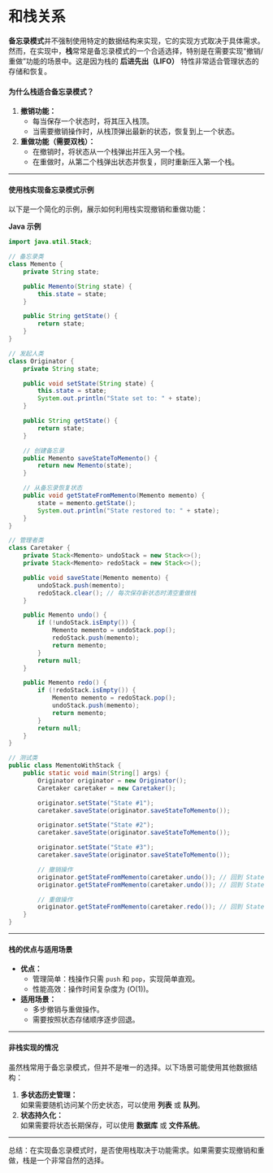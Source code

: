 # 和栈关系

**备忘录模式**并不强制使用特定的数据结构来实现，它的实现方式取决于具体需求。然而，在实现中，**栈**常常是备忘录模式的一个合适选择，特别是在需要实现“撤销/重做”功能的场景中。这是因为栈的 **后进先出（LIFO）** 特性非常适合管理状态的存储和恢复。

#### 为什么栈适合备忘录模式？

1. **撤销功能：**
   * 每当保存一个状态时，将其压入栈顶。
   * 当需要撤销操作时，从栈顶弹出最新的状态，恢复到上一个状态。
2. **重做功能（需要双栈）：**
   * 在撤销时，将状态从一个栈弹出并压入另一个栈。
   * 在重做时，从第二个栈弹出状态并恢复，同时重新压入第一个栈。

***

#### 使用栈实现备忘录模式示例

以下是一个简化的示例，展示如何利用栈实现撤销和重做功能：

**Java 示例**

```java
import java.util.Stack;

// 备忘录类
class Memento {
    private String state;

    public Memento(String state) {
        this.state = state;
    }

    public String getState() {
        return state;
    }
}

// 发起人类
class Originator {
    private String state;

    public void setState(String state) {
        this.state = state;
        System.out.println("State set to: " + state);
    }

    public String getState() {
        return state;
    }

    // 创建备忘录
    public Memento saveStateToMemento() {
        return new Memento(state);
    }

    // 从备忘录恢复状态
    public void getStateFromMemento(Memento memento) {
        state = memento.getState();
        System.out.println("State restored to: " + state);
    }
}

// 管理者类
class Caretaker {
    private Stack<Memento> undoStack = new Stack<>();
    private Stack<Memento> redoStack = new Stack<>();

    public void saveState(Memento memento) {
        undoStack.push(memento);
        redoStack.clear(); // 每次保存新状态时清空重做栈
    }

    public Memento undo() {
        if (!undoStack.isEmpty()) {
            Memento memento = undoStack.pop();
            redoStack.push(memento);
            return memento;
        }
        return null;
    }

    public Memento redo() {
        if (!redoStack.isEmpty()) {
            Memento memento = redoStack.pop();
            undoStack.push(memento);
            return memento;
        }
        return null;
    }
}

// 测试类
public class MementoWithStack {
    public static void main(String[] args) {
        Originator originator = new Originator();
        Caretaker caretaker = new Caretaker();

        originator.setState("State #1");
        caretaker.saveState(originator.saveStateToMemento());

        originator.setState("State #2");
        caretaker.saveState(originator.saveStateToMemento());

        originator.setState("State #3");
        caretaker.saveState(originator.saveStateToMemento());

        // 撤销操作
        originator.getStateFromMemento(caretaker.undo()); // 回到 State #2
        originator.getStateFromMemento(caretaker.undo()); // 回到 State #1

        // 重做操作
        originator.getStateFromMemento(caretaker.redo()); // 回到 State #2
    }
}
```

***

#### 栈的优点与适用场景

* **优点：**
  * 管理简单：栈操作只需 `push` 和 `pop`，实现简单直观。
  * 性能高效：操作时间复杂度为 (O(1))。
* **适用场景：**
  * 多步撤销与重做操作。
  * 需要按照状态存储顺序逐步回退。

***

#### 非栈实现的情况

虽然栈常用于备忘录模式，但并不是唯一的选择。以下场景可能使用其他数据结构：

1. **多状态历史管理：**\
   如果需要随机访问某个历史状态，可以使用 **列表** 或 **队列**。
2. **状态持久化：**\
   如果需要将状态长期保存，可以使用 **数据库** 或 **文件系统**。

***

总结：在实现备忘录模式时，是否使用栈取决于功能需求。如果需要实现撤销和重做，栈是一个非常自然的选择。
